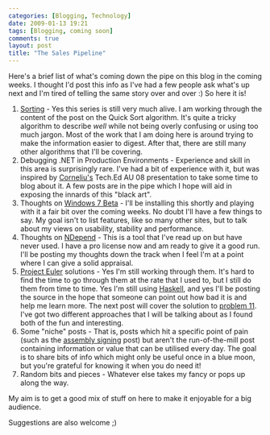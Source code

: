 ```yaml
---
categories: [Blogging, Technology]
date: 2009-01-13 19:21
tags: [Blogging, coming soon]
comments: true
layout: post
title: "The Sales Pipeline"
---
```

Here's a brief list of what's coming down the pipe on this blog in the coming weeks. I thought I'd post this info as I've had a few people ask what's up next and I'm tired of telling the same story over and over :) So here it is!

<!--more-->
<ol>
<li><a href="/posts/sorting-things-out/" title="Sorting things Out">Sorting</a> - Yes this series is still very much alive. I am working through the content of the post on the Quick Sort algorithm. It's quite a tricky algorithm to describe <em>well</em> while not being overly confusing or using too much jargon. Most of the work that I am doing here is around trying to make the information easier to digest. After that, there are still many other algorithms that I'll be covering.</li>
<li>Debugging .NET in Production Environments - Experience and skill in this area is surprisingly rare. I've had a bit of experience with it, but was inspired by <a href="http://www.acorns.com.au/Blog/" title="Parallel Thinking">Corneliu's</a> Tech.Ed AU 08 presentation to take some time to blog about it. A few posts are in the pipe which I hope will aid in exposing the innards of this "black art".</li>
<li>Thoughts on <a href="http://www.microsoft.com/windows/windows-7/beta-download.aspx" title="Download Windows 7 Beta">Windows 7 Beta</a> - I'll be installing this shortly and playing with it a fair bit over the coming weeks. No doubt I'll have a few things to say. My goal isn't to list features, like so many other sites, but to talk about my views on usability, stability and performance.</li>
<li>Thoughts on <a href="http://www.ndepend.com/" title="NDepend">NDepend</a> - This is a tool that I've read up on but have never used. I have a pro license now and am ready to give it a good run. I'll be posting my thoughts down the track when I feel I'm at a point where I can give a solid appraisal.</li>
<li><a href="http://projecteuler.net/" title="Project Euler">Project Euler</a> solutions - Yes I'm still working through them. It's hard to find the time to go through them at the rate that I used to, but I still do them from time to time. Yes I'm still using <a href="http://haskell.org/" title="Haskell">Haskell</a>, and yes I'll be posting the source in the hope that someone can point out how bad it is and help me learn more. The next post will cover the solution to <a href="http://projecteuler.net/index.php?section=problems&id=11" title="Problem 11">problem 11</a>. I've got two different approaches that I will be talking about as I found both of the fun and interesting.</li>
<li>Some "niche" posts - That is, posts which hit a specific point of pain (such as the <a href="/posts/net-fu-signing-an-unsigned-assembly-without-delay-signing/" title=".NET-fu: Signing an Unsigned Assembly (without Delay Signing)">assembly signing</a> post) but aren't the run-of-the-mill post containing information or value that can be utilised every day. The goal is to share bits of info which might only be useful once in a blue moon, but you're grateful for knowing it when you do need it!</li>
<li>Random bits and pieces - Whatever else takes my fancy or pops up along the way.</li>
</ol>

My aim is to get a good mix of stuff on here to make it enjoyable for a big audience.

Suggestions are also welcome ;)
